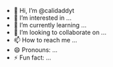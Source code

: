 - 👋 Hi, I’m @calidaddyt
- 👀 I’m interested in ...
- 🌱 I’m currently learning ...
- 💞️ I’m looking to collaborate on ...
- 📫 How to reach me ...
- 😄 Pronouns: ...
- ⚡ Fun fact: ...

<!---
calidaddyt/calidaddyt is a ✨ special ✨ repository because its `README.md` (this file) appears on your GitHub profile.
You can click the Preview link to take a look at your changes.
--->
